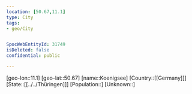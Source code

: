 ```yaml
---
location: [50.67,11.1]
type: City
tags:
- geo/City


SpocWebEntityId: 31749
isDeleted: false
confidential: public

---
```

[geo-lon::11.1]
[geo-lat::50.67]
[name::Koenigsee]
[Country::[[Germany]]]
[State::[[../../Thüringen]]]
[Population::]
[Unknown::]

